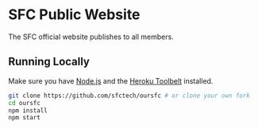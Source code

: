 # SFC Public Website

The SFC official website publishes to all members.

## Running Locally

Make sure you have [Node.js](http://nodejs.org/) and the [Heroku Toolbelt](https://toolbelt.heroku.com/) installed.

```sh
git clone https://github.com/sfctech/oursfc # or clone your own fork
cd oursfc
npm install
npm start
```
